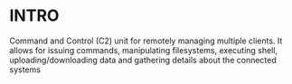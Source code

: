 # INTRO
Command and Control (C2) unit for remotely managing multiple clients. It allows for issuing commands, manipulating filesystems, executing shell, uploading/downloading data and gathering details about the connected systems
